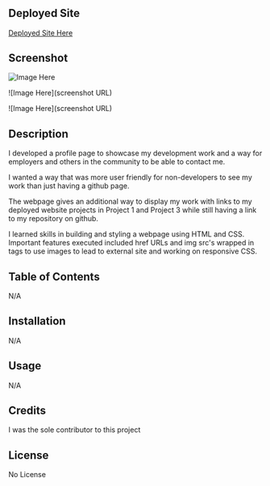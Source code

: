 # <Profile Webpage Development>

## Deployed Site 

[Deployed Site Here](https://ereneedolan.github.io/Profile-Build/)

## Screenshot

![Image Here]()

![Image Here](screenshot URL)

![Image Here](screenshot URL)

## Description

I developed a profile page to showcase my development work and a way for employers and others in the community to be able to contact me. 

I wanted a way that was more user friendly for non-developers to see my work than just having a github page. 

The webpage gives an additional way to display my work with links to my deployed website projects in Project 1 and Project 3 while still having a link to my repository on github.

I learned skills in building and styling a webpage using HTML and CSS. Important features executed included href URLs and img src's wrapped in <a> tags to use images to lead to external site and working on responsive CSS.

## Table of Contents

N/A

## Installation

N/A

## Usage

N/A

## Credits

I was the sole contributor to this project

## License

No License
